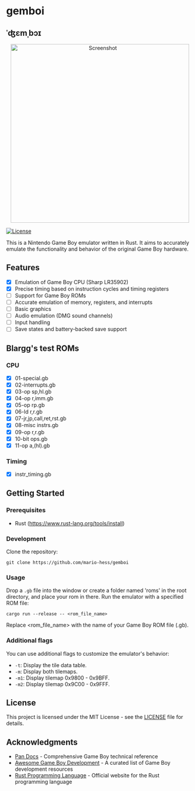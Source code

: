 # gemboi
## ˈʤɛmˌbɔɪ

<div align="center">
<a href="https://github.com/mario-hess/gemboi">
<img src="https://i.imgur.com/aZ7hWv2.png" alt="Screenshot" width="480">
</a>
</div>

[![License](https://img.shields.io/badge/license-MIT-blue.svg)](https://opensource.org/licenses/MIT)

This is a Nintendo Game Boy emulator written in Rust. It aims to accurately emulate the functionality and behavior of the original Game Boy hardware.

## Features

- [x] Emulation of Game Boy CPU (Sharp LR35902)
- [x] Precise timing based on instruction cycles and timing registers 
- [ ] Support for Game Boy ROMs
- [ ] Accurate emulation of memory, registers, and interrupts
- [ ] Basic graphics
- [ ] Audio emulation (DMG sound channels)
- [ ] Input handling
- [ ] Save states and battery-backed save support

## Blargg's test ROMs

### CPU

- [x] 01-special.gb
- [x] 02-interrupts.gb
- [x] 03-op sp,hl.gb
- [x] 04-op r,imm.gb
- [x] 05-op rp.gb
- [x] 06-ld r,r.gb
- [x] 07-jr,jp,call,ret,rst.gb
- [x] 08-misc instrs.gb
- [x] 09-op r,r.gb
- [x] 10-bit ops.gb
- [x] 11-op a,(hl).gb

### Timing

- [x] instr_timing.gb

## Getting Started

### Prerequisites

- Rust (https://www.rust-lang.org/tools/install)

### Development

Clone the repository:
```
git clone https://github.com/mario-hess/gemboi
```

### Usage

Drop a `.gb` file into the window or create a folder named 'roms' in the root directory, and place your rom in there.
Run the emulator with a specified ROM file:
```
cargo run --release -- <rom_file_name>
```
Replace <rom_file_name> with the name of your Game Boy ROM file (.gb).

### Additional flags

You can use additional flags to customize the emulator's behavior:

- `-t`:     Display the tile data table.
- `-m`:     Display both tilemaps.
- `-m1`:    Display tilemap 0x9800 - 0x9BFF.
- `-m2`:    Display tilemap 0x9C00 - 0x9FFF.

## License

This project is licensed under the MIT License - see the [LICENSE](LICENSE) file for details.

## Acknowledgments

- [Pan Docs](https://gbdev.io/pandocs/) - Comprehensive Game Boy technical reference
- [Awesome Game Boy Development](https://github.com/avivace/awesome-gbdev) - A curated list of Game Boy development resources
- [Rust Programming Language](https://www.rust-lang.org/) - Official website for the Rust programming language
